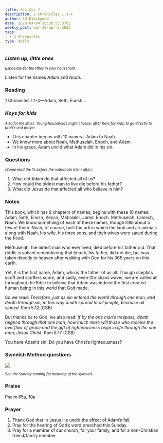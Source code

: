 ```yaml
---
title: Fri Apr 4
description: 1 Chronicles 1:1-4
author: Ed Blackwood
date: 2025-04-04T18:35:53.376Z
weekly_post: mar-30-apr-5-2025
tags:
  - 1 Chronicles
type: daily
---
```

### *Listen up, little ones*

<div><small><i>Especially for the littles in your household.</i></small></div>

Listen for the names *Adam* and *Noah*.

### Reading

1 Chronicles 1:1-4—Adam, Seth, Enosh…

### *Keys for kids*

<div><small><i>Also for the littles. Young households might choose, after Keys for Kids, to go directly to praise and prayer.</i></small></div>

* This chapter begins with 10 names—Adam to Noah.
* We know more about Noah, Methuselah, Enoch, and Adam.
* In his grace, Adam undid what Adam did in his sin.

### Questions

<div><small><i>(Some read the ?s before the notes/ ask them after.)</i></small></div>

1. What did Adam do that affected all of us?
2. How could the oldest man to live die before his father?
3. What did Jesus do that affected all who believe in him?

### Notes

This book, which has 9 chapters of names, begins with these 10 names: Adam, Seth, Enosh, Kenan, Mahalalel, Jared, Enoch, Methuselah, Lamech, Noah. We know something of each of these names, though little about a few of them. Noah, of course, built the ark in which the land and air animals along with Noah, his wife, his three sons, and their wives were saved during the flood. 

Methuselah, the oldest man who ever lived, died before his father did. That riddle is solved remembering that Enoch, his father, did not die, but was taken directly to heaven after walking with God for his 365 years on this earth.

Yet, it is the first name, Adam, who is the father of us all. Though sceptics scoff and scoffers scorn, and sadly, even Christians waver, we are called all throughout the Bible to believe that Adam was indeed the first created human being in this world that God made. 

So we read: *Therefore, just as sin entered the world through one man, and death through sin, in this way death spread to all people, because all sinned.* Rom 5:12 (CSB)

But thanks be to God, we also read: *If by the one man’s trespass, death reigned through that one man, how much more will those who receive the overflow of grace and the gift of righteousness reign in life through the one man, Jesus Christ*. Rom 5:17 (CSB)

You have Adam’s sin. Do you have Christ’s righteousness?

### Swedish Method questions

![](/static/img/family_worship_study_ed-swedish_questions.png)

<div><small><i>See the Sunday reading for meaning of the symbols.</i></small></div>

### Praise

Psalm 65a, 10a

### Prayer

1. Thank God that in Jesus He undid the effect of Adam’s fall.
2. Pray for the hearing of God’s word preached this Sunday.
3. Pray for a member of our church, for your family, and for a non-Christian friend/family member.